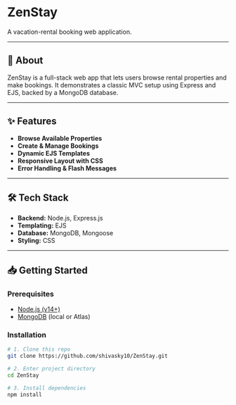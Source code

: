 # ZenStay

A vacation-rental booking web application.

---

## 📝 About

ZenStay is a full-stack web app that lets users browse rental properties and make bookings. It demonstrates a classic MVC setup using Express and EJS, backed by a MongoDB database.

---

## ✨ Features
  
- **Browse Available Properties**  
- **Create & Manage Bookings**  
- **Dynamic EJS Templates**  
- **Responsive Layout with CSS**  
- **Error Handling & Flash Messages**

---

## 🛠 Tech Stack

- **Backend:** Node.js, Express.js  
- **Templating:** EJS  
- **Database:** MongoDB, Mongoose  
- **Styling:** CSS  

---

## 📥 Getting Started

### Prerequisites

- [Node.js (v14+)](https://nodejs.org/)  
- [MongoDB](https://www.mongodb.com/) (local or Atlas)

### Installation

```bash
# 1. Clone this repo
git clone https://github.com/shivasky10/ZenStay.git

# 2. Enter project directory
cd ZenStay

# 3. Install dependencies
npm install